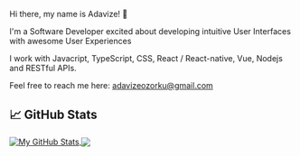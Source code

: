 Hi there, my name is Adavize! 👋

I'm a Software Developer excited about developing intuitive User Interfaces with awesome User Experiences

I work with Javacript, TypeScript, CSS, React / React-native, Vue, Nodejs and RESTful APIs.

Feel free to reach me here: adavizeozorku@gmail.com



## &#x1f4c8; GitHub Stats

<a href="https://github.com/ize-302/ize-302">
  <img align="center" src="https://github-readme-stats.vercel.app/api?username=ize-302&show_icons=true&line_height=27&count_private=true&title_color=bebebe&text_color=bebebe&icon_color=309975&bg_color=111111" alt="My GitHub Stats" />
</a>

<a href="https://github.com/ize-302/ize-302">
  <img align="center" src="https://github-readme-stats.vercel.app/api/top-langs/?username=ize-302&hide=css,html&title_color=bebebe&text_color=bebebe&icon_color=309975&bg_color=111111" />
</a>
